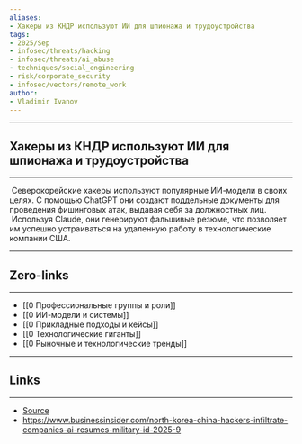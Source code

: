 ```yaml
---
aliases: 
- Хакеры из КНДР используют ИИ для шпионажа и трудоустройства
tags:
- 2025/Sep
- infosec/threats/hacking
- infosec/threats/ai_abuse
- techniques/social_engineering
- risk/corporate_security
- infosec/vectors/remote_work
author:
- Vladimir Ivanov
---
```

-----
##  Хакеры из КНДР используют ИИ для шпионажа и трудоустройства
-----
 Северокорейские хакеры используют популярные ИИ-модели в своих целях. С помощью ChatGPT они создают поддельные документы для проведения фишинговых атак, выдавая себя за должностных лиц. 
 
 Используя Claude, они генерируют фальшивые резюме, что позволяет им успешно устраиваться на удаленную работу в технологические компании США.

---
## Zero-links
---
- [[0 Профессиональные группы и роли]]
- [[0 ИИ-модели и системы]]
- [[0 Прикладные подходы и кейсы]]
- [[0 Технологические гиганты]]
- [[0 Рыночные и технологические тренды]]

---
## Links
---
- [Source](https://t.me/turboproject/2112)
- https://www.businessinsider.com/north-korea-china-hackers-infiltrate-companies-ai-resumes-military-id-2025-9